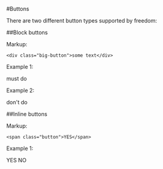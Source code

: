 #Buttons

There are two different button types supported by freedom:

##Block buttons

Markup:

    <div class="big-button">some text</div>

Example 1:

<div class="big-button color-z">must do<span class="icon"><i class="icon-ok"></i></span></div>

Example 2:

<div class="big-button color-y">don't do<span class="icon"><i class="icon-remove"></i></span></div>

##Inline buttons

Markup:

    <span class="button">YES</span>

Example 1:

<span class="button color-z">YES</span> <span class="button color-y">NO</span>